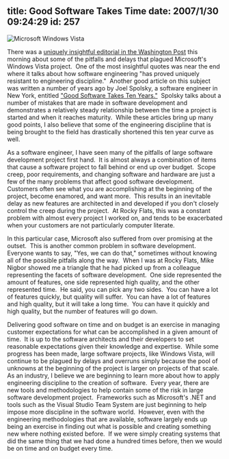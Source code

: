 title: Good Software Takes Time
date: 2007/1/30 09:24:29
id: 257
---
![Microsoft Windows Vista](/journal_images/icon_windowsvista.gif)

There was a [uniquely insightful editorial in the Washington Post](http://www.washingtonpost.com/wp-dyn/content/article/2007/01/29/AR2007012901450.html?nav=rss_opinion/columns) this morning about some of the pitfalls and delays that plagued Microsoft's Windows Vista project.  One of the most insightful quotes was near the end where it talks about how software engineering "has proved uniquely resistant to engineering discipline."  Another good article on this subject was written a number of years ago by Joel Spolsky, a software engineer in New York, entitled ["Good Software Takes Ten Years."](http://www.joelonsoftware.com/articles/fog0000000017.html)  Spolsky talks about a number of mistakes that are made in software development and demonstrates a relatively steady relationship between the time a project is started and when it reaches maturity.  While these articles bring up many good points, I also believe that some of the engineering discipline that is being brought to the field has drastically shortened this ten year curve as well.

As a software engineer, I have seen many of the pitfalls of large software development project first hand.  It is almost always a combination of items that cause a software project to fall behind or end up over budget.  Scope creep, poor requirements, and changing software and hardware are just a few of the many problems that affect good software development.  Customers often see what you are accomplishing at the beginning of the project, become enamored, and want more.  This results in an inevitable delay as new features are architected in and developed if you don't closely control the creep during the project.  At Rocky Flats, this was a constant problem with almost every project I worked on, and tends to be exacerbated when your customers are not particularly computer literate. 

In this particular case, Microsoft also suffered from over promising at the outset.  This is another common problem in software development.  Everyone wants to say, "Yes, we can do that," sometimes without knowing all of the possible pitfalls along the way.  When I was at Rocky Flats, Mike Nigbor showed me a triangle that he had picked up from a colleague representing the facets of software development.  One side represented the amount of features, one side represented high quality, and the other represented time.  He said, you can pick any two sides.  You can have a lot of features quickly, but quality will suffer.  You can have a lot of features and high quality, but it will take a long time.  You can have it quickly and high quality, but the number of features will go down. 

Delivering good software on time and on budget is an exercise in managing customer expectations for what can be accomplished in a given amount of time.  It is up to the software architects and their developers to set reasonable expectations given their knowledge and expertise.  While some progress has been made, large software projects, like Windows Vista, will continue to be plagued by delays and overruns simply because the pool of unknowns at the beginning of the project is larger on projects of that scale.  As an industry, I believe we are beginning to learn more about how to apply engineering discipline to the creation of software.  Every year, there are new tools and methodologies to help contain some of the risk in large software development project.  Frameworks such as Microsoft's .NET and tools such as the Visual Studio Team System are just beginning to help impose more discipline in the software world.  However, even with the engineering methodologies that are available, software largely ends up being an exercise in finding out what is possible and creating something new where nothing existed before.  If we were simply creating systems that did the same thing that we had done a hundred times before, then we would be on time and on budget every time.